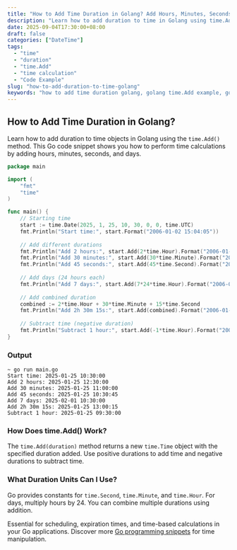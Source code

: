 ```yaml
---
title: "How to Add Time Duration in Golang? Add Hours, Minutes, Seconds"
description: "Learn how to add duration to time in Golang using time.Add(). Simple Go code example showing how to add hours, minutes, seconds, and days to time objects."
date: 2025-09-04T17:30:00+08:00
draft: false
categories: ["DateTime"]
tags:
  - "time"
  - "duration"
  - "time.Add"
  - "time calculation"
  - "Code Example"
slug: "how-to-add-duration-to-time-golang"
keywords: "how to add time duration golang, golang time.Add example, go add hours to time, how to add minutes to time golang, golang add days to date, time calculation in go"
---
```


## How to Add Time Duration in Golang?

Learn how to add duration to time objects in Golang using the `time.Add()` method. This Go code snippet shows you how to perform time calculations by adding hours, minutes, seconds, and days.

```go
package main

import (
    "fmt"
    "time"
)

func main() {
    // Starting time
    start := time.Date(2025, 1, 25, 10, 30, 0, 0, time.UTC)
    fmt.Println("Start time:", start.Format("2006-01-02 15:04:05"))
    
    // Add different durations
    fmt.Println("Add 2 hours:", start.Add(2*time.Hour).Format("2006-01-02 15:04:05"))
    fmt.Println("Add 30 minutes:", start.Add(30*time.Minute).Format("2006-01-02 15:04:05"))
    fmt.Println("Add 45 seconds:", start.Add(45*time.Second).Format("2006-01-02 15:04:05"))
    
    // Add days (24 hours each)
    fmt.Println("Add 7 days:", start.Add(7*24*time.Hour).Format("2006-01-02 15:04:05"))
    
    // Add combined duration
    combined := 2*time.Hour + 30*time.Minute + 15*time.Second
    fmt.Println("Add 2h 30m 15s:", start.Add(combined).Format("2006-01-02 15:04:05"))
    
    // Subtract time (negative duration)
    fmt.Println("Subtract 1 hour:", start.Add(-1*time.Hour).Format("2006-01-02 15:04:05"))
}
```

### Output

```shell
~ go run main.go
Start time: 2025-01-25 10:30:00
Add 2 hours: 2025-01-25 12:30:00
Add 30 minutes: 2025-01-25 11:00:00
Add 45 seconds: 2025-01-25 10:30:45
Add 7 days: 2025-02-01 10:30:00
Add 2h 30m 15s: 2025-01-25 13:00:15
Subtract 1 hour: 2025-01-25 09:30:00
```
### How Does time.Add() Work?

The `time.Add(duration)` method returns a new `time.Time` object with the specified duration added. Use positive durations to add time and negative durations to subtract time.

### What Duration Units Can I Use?

Go provides constants for `time.Second`, `time.Minute`, and `time.Hour`. For days, multiply hours by 24. You can combine multiple durations using addition.

Essential for scheduling, expiration times, and time-based calculations in your Go applications. Discover more [Go programming snippets](https://shuttercoach.com/) for time manipulation.
